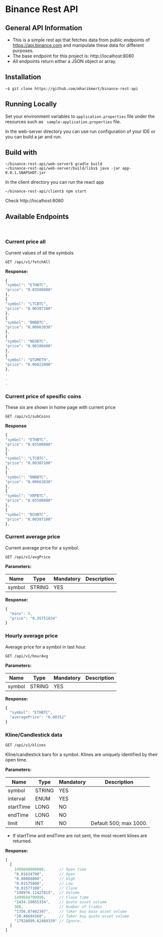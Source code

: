 # Binance Rest API
## General API Information
- This is a simple rest api that fetches data from public endpoints of https://api.binance.com and manipulate these data for different purposes.   
- The base endpoint for  this project is: http://localhost:8080
- All endpoints return either a JSON object or array.

## Installation
```
~$ git clone https://github.com/mharikmert/binance-rest-api

```
## Running Locally
Set your environment variables to ``` application.properties ``` file under the resources such as ``` sample-application.properties``` file.

In the web-server directory you can use run configuration of your IDE
or you can build a jar and run. 

## Build with
```
~/binance-rest-api/web-server$ gradle build
~/binance-rest-api/web-server/build/libs$ java -jar app-0.0.1.SNAPSHOT.jar
```

In the client directory you can run the react app
```
~/binance-rest-api/client$ npm start
```

Check http://localhost:8080

## Available Endpoints
 <br>

### Current price all
Current values of all the symbols
```
GET /api/v1/fetchAll
```
**Response:**
```javascript
{
"symbol": "ETHBTC",
"price": "0.03508800"
},
{
"symbol": "LTCBTC",
"price": "0.00387100"
},
{
"symbol": "BNBBTC",
"price": "0.00663030"
},
{
"symbol": "NEOBTC",
"price": "0.00106600"
},
{
"symbol": "QTUMETH",
"price": "0.00822000"
},
.
.
.
```

### Current price of spesific coins
These six are shown in home page with current price

```
GET /api/v1/subCoins
 ```

**Response**
```javascript
{
"symbol": "ETHBTC",
"price": "0.03508800"
},
{
"symbol": "LTCBTC",
"price": "0.00387100"
},
{
"symbol": "BNBBTC",
"price": "0.00663030"
},
{
"symbol": "XRPBTC",
"price": "0.03508800"
},
{
"symbol": "BCHBTC",
"price": "0.00387100"
},
```

### Current average price

Current average price for a symbol.
```
GET /api/v1/avgPrice
```

**Parameters:**

Name | Type | Mandatory | Description
------------ | ------------ | ------------ | ------------
symbol | STRING | YES |


**Response:**
```javascript
{
  "mins": 5,
  "price": "9.35751834"
}
```

### Hourly average price
Average price for a symbol in last hour.
```
GET /api/v1/hourAvg
```

**Parameters:**

Name | Type | Mandatory | Description
------------ | ------------ | ------------ | ------------
symbol | STRING | YES |


**Response:**
```javascript
{
  "symbol": "ETHBTC",
  "averagePrice": "0.00352"
}
```


### Kline/Candlestick data
```
GET /api/v1/klines
```
Kline/candlestick bars for a symbol.
Klines are uniquely identified by their open time.


**Parameters:**

Name | Type | Mandatory | Description
------------ | ------------ | ------------ | ------------
symbol | STRING | YES |
interval | ENUM | YES |
startTime | LONG | NO |
endTime | LONG | NO |
limit | INT | NO | Default 500; max 1000.

* If startTime and endTime are not sent, the most recent klines are returned.

**Response:**
```javascript
[
  [
    1499040000000,      // Open time
    "0.01634790",       // Open
    "0.80000000",       // High
    "0.01575800",       // Low
    "0.01577100",       // Close
    "148976.11427815",  // Volume
    1499644799999,      // Close time
    "2434.19055334",    // Quote asset volume
    308,                // Number of trades
    "1756.87402397",    // Taker buy base asset volume
    "28.46694368",      // Taker buy quote asset volume
    "17928899.62484339" // Ignore.
  ]
]
